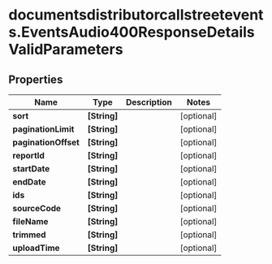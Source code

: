 # documentsdistributorcallstreetevents.EventsAudio400ResponseDetailsValidParameters

## Properties

Name | Type | Description | Notes
------------ | ------------- | ------------- | -------------
**sort** | **[String]** |  | [optional] 
**paginationLimit** | **[String]** |  | [optional] 
**paginationOffset** | **[String]** |  | [optional] 
**reportId** | **[String]** |  | [optional] 
**startDate** | **[String]** |  | [optional] 
**endDate** | **[String]** |  | [optional] 
**ids** | **[String]** |  | [optional] 
**sourceCode** | **[String]** |  | [optional] 
**fileName** | **[String]** |  | [optional] 
**trimmed** | **[String]** |  | [optional] 
**uploadTime** | **[String]** |  | [optional] 


